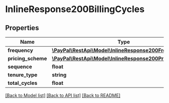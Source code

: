 # InlineResponse200BillingCycles

## Properties
Name | Type | Description | Notes
------------ | ------------- | ------------- | -------------
**frequency** | [**\PayPal\RestApi\Model\InlineResponse200Frequency**](InlineResponse200Frequency.md) |  | [optional] 
**pricing_scheme** | [**\PayPal\RestApi\Model\InlineResponse200PricingScheme**](InlineResponse200PricingScheme.md) |  | [optional] 
**sequence** | **float** |  | [optional] 
**tenure_type** | **string** |  | [optional] 
**total_cycles** | **float** |  | [optional] 

[[Back to Model list]](../README.md#documentation-for-models) [[Back to API list]](../README.md#documentation-for-api-endpoints) [[Back to README]](../README.md)


